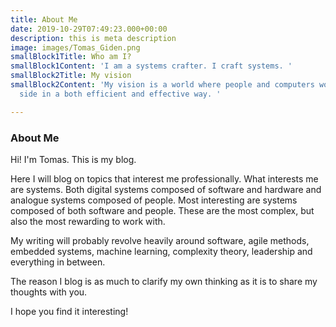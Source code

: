 ```yaml
---
title: About Me
date: 2019-10-29T07:49:23.000+00:00
description: this is meta description
image: images/Tomas_Giden.png
smallBlock1Title: Who am I?
smallBlock1Content: 'I am a systems crafter. I craft systems. '
smallBlock2Title: My vision
smallBlock2Content: 'My vision is a world where people and computers work side by
  side in a both efficient and effective way. '

---
```

### About Me

Hi! I'm Tomas. This is my blog.

Here I will blog on topics that interest me professionally. What interests me are systems. Both digital systems composed of software and hardware and analogue systems composed of people. Most interesting are systems composed of both software and people. These are the most complex, but also the most rewarding to work with.

My writing will probably revolve heavily around software, agile methods, embedded systems, machine learning, complexity theory, leadership and everything in between.

The reason I blog is as much to clarify my own thinking as it is to share my thoughts with you. 

I hope you find it interesting!